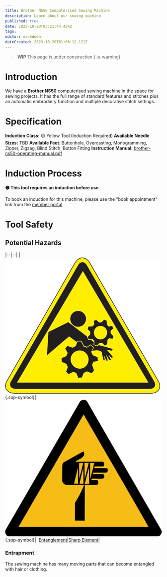 ```yaml
---
title: Brother NS50 Computerised Sewing Machine
description: Learn about our sewing machine
published: true
date: 2023-10-20T05:21:44.434Z
tags: 
editor: markdown
dateCreated: 2023-10-20T01:06:12.121Z
---
```


> **WIP** This page is under construction
{.is-warning}

# Introduction

We have a **Brother NS50** computerised sewing machine in the space for sewing projects. It has the full range of standard features and stitches plus an automatic embrodiery function and multiple decorative stitch settings.

# Specification

**Induction Class:** :yellow_circle: Yellow Tool (Induction Required)
**Available Needle Sizes:** TBD
**Available Feet**: Buttonhole, Overcasting, Monogramming, Zipper, Zigzag, Blind Stitch, Button Fitting
**Instruction Manual:** [brother-ns50-operating-manual.pdf](/tools/brother-ns50-operating-manual.pdf)

# Induction Process

**:yellow_circle: This tool requires an induction before use.**

To book an induction for this machine, please use the "book appointment" link from the [member portal](https://portal.brisbanemaker.space/).

# Tool Safety

## Potential Hazards

|--|--|
|![entrapment.png](/sops/warning-icons/entrapment.png){.sop-symbol}|![sharp_element.png](/sops/warning-icons/sharp_element.png){.sop-symbol}|
|[Entanglement]()|[Sharp Element]()|

### Entrapment

The sewing machine has many moving parts that can become entangled with hair or clothing. 